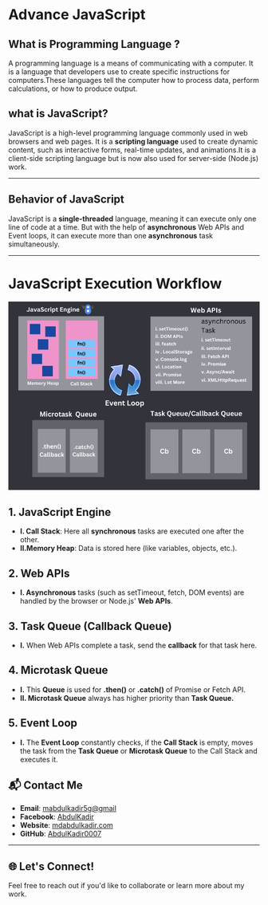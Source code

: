 # Advance JavaScript

## What is Programming Language ?
A programming language is a means of communicating with a computer. It is a language that developers use to create specific instructions for computers.These languages ​​tell the computer how to process data, perform calculations, or how to produce output.

## what is JavaScript?
JavaScript is a high-level programming language commonly used in web browsers and web pages. It is a **scripting language** used to create dynamic content, such as interactive forms, real-time updates, and animations.It is a client-side scripting language but is now also used for server-side (Node.js) work.

---

## Behavior of JavaScript
JavaScript is a **single-threaded** language, meaning it can execute only one line of code at a time. But with the help of **asynchronous** Web APIs and Event loops, it can execute more than one **asynchronous** task simultaneously. 

---

# JavaScript Execution Workflow
![JS-DOM-PROJECT Screenshot](./screenshot.png)
## 1. JavaScript Engine
- **I. Call Stack**: Here all **synchronous** tasks are executed one after the other.
- **II.Memory Heap**: Data is stored here (like variables, objects, etc.).
## 2. Web APIs
- **I. Asynchronous** tasks (such as setTimeout, fetch, DOM events) are handled by the browser or Node.js' **Web APIs**.
## 3. Task Queue (Callback Queue)
- **I.** When Web APIs complete a task, send the **callback** for that task here.
## 4. Microtask Queue
- **I.** This **Queue** is used for **.then()** or **.catch()** of Promise or Fetch API.
- **II. Microtask Queue** always has higher priority than **Task Queue.**
## 5. Event Loop
- **I.** The **Event Loop** constantly checks, if the **Call Stack** is empty, moves the task from the **Task Queue** or **Microtask Queue** to the Call Stack and executes it.


## 📬 Contact Me
- **Email**: [mabdulkadir5g@gmail](mailto:mabdulkadir5g@gmail.com)  
- **Facebook**: [AbdulKadir](https://www.facebook.com/abdul.kadir.320045/)  
- **Website**: [mdabdulkadir.com](https://mdabdulkadir.com)  
- **GitHub**: [AbdulKadir0007](https://github.com/AbdulKadir0007)  

---

## 🌐 Let's Connect!  
Feel free to reach out if you'd like to collaborate or learn more about my work. 

